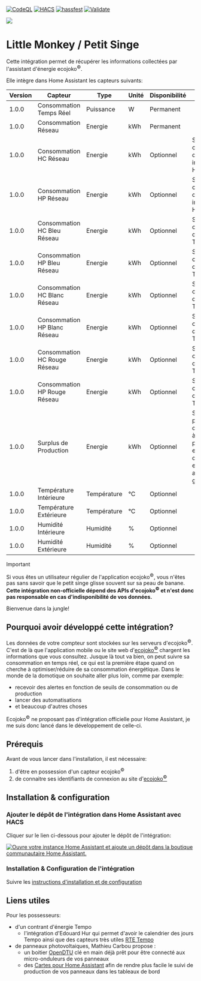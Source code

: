 [![CodeQL](https://github.com/jmcruvellier/little_monkey/actions/workflows/github-code-scanning/codeql/badge.svg)](https://github.com/jmcruvellier/little_monkey/actions/workflows/github-code-scanning/codeql)
[![HACS](https://github.com/jmcruvellier/little_monkey/actions/workflows/hacs.yaml/badge.svg)](https://github.com/jmcruvellier/little_monkey/actions/workflows/hacs.yaml)
[![hassfest](https://github.com/jmcruvellier/little_monkey/actions/workflows/hassfest.yaml/badge.svg)](https://github.com/jmcruvellier/little_monkey/actions/workflows/hassfest.yaml)
[![Validate](https://github.com/jmcruvellier/little_monkey/actions/workflows/validate.yml/badge.svg)](https://github.com/jmcruvellier/little_monkey/actions/workflows/validate.yml)

![](/custom_components/little_monkey/res/logo_small.png)
# Little Monkey / Petit Singe

Cette intégration permet de récupérer les informations collectées par l'assistant d'énergie ecojoko<sup>©️</sup>.

Elle intègre dans Home Assistant les capteurs suivants:

| Version | Capteur | Type | Unité | Disponibilité | Commentaire |
| ------- | ------- | ---- | ----- | ------------- | ----------- |
| 1.0.0 | Consommation Temps Réel | Puissance | W | Permanent | |
| 1.0.0 | Consommation Réseau | Energie | kWh | Permanent | |
| 1.0.0 | Consommation HC Réseau | Energie | kWh | Optionnel | Si vous avez un contrat d'énergie incluant les HC/HP |
| 1.0.0 | Consommation HP Réseau | Energie | kWh | Optionnel | Si vous avez un contrat d'énergie incluant les HC/HP |
| 1.0.0 | Consommation HC Bleu Réseau | Energie | kWh | Optionnel | Si vous avez un contrat d'énergie Tempo |
| 1.0.0 | Consommation HP Bleu Réseau | Energie | kWh | Optionnel | Si vous avez un contrat d'énergie Tempo |
| 1.0.0 | Consommation HC Blanc Réseau | Energie | kWh | Optionnel | Si vous avez un contrat d'énergie Tempo |
| 1.0.0 | Consommation HP Blanc Réseau | Energie | kWh | Optionnel | Si vous avez un contrat d'énergie Tempo |
| 1.0.0 | Consommation HC Rouge Réseau | Energie | kWh | Optionnel | Si vous avez un contrat d'énergie Tempo |
| 1.0.0 | Consommation HP Rouge Réseau | Energie | kWh | Optionnel | Si vous avez un contrat d'énergie Tempo |
| 1.0.0 | Surplus de Production | Energie | kWh | Optionnel | Si vous êtes producteur d'énergie grâce à des panneaux photovoltaïques et possesseur d'un capteur ecojoko ancienne génération |
| 1.0.0 | Température Intérieure | Température | °C | Optionnel | |
| 1.0.0 | Température Extérieure | Température | °C | Optionnel | |
| 1.0.0 | Humidité Intérieure | Humidité | % | Optionnel | |
| 1.0.0 | Humidité Extérieure | Humidité | % | Optionnel | |

> [!IMPORTANT]
> Si vous êtes un utilisateur régulier de l'application ecojoko<sup>©️</sup>, vous n'êtes pas sans savoir que le petit singe glisse souvent sur sa peau de banane. **Cette __intégration non-officielle__ dépend des APIs d'ecojoko<sup>©️</sup> et n'est donc pas responsable en cas d'indisponibilité de vos données.**

Bienvenue dans la jungle!

## Pourquoi avoir développé cette intégration?

Les données de votre compteur sont stockées sur les serveurs d'ecojoko<sup>©️</sup>. C'est de là que l'application mobile ou le site web d'[ecojoko<sup>©️</sup>](https://service.ecojoko.com/) chargent les informations que vous consultez.
Jusque là tout va bien, on peut suivre sa consommation en temps réel, ce qui est la première étape quand on cherche à optimiser/réduire de sa consommation énergétique.
Dans le monde de la domotique on souhaite aller plus loin, comme par exemple:

* recevoir des alertes en fonction de seuils de consommation ou de production
* lancer des automatisations
* et beaucoup d'autres choses

Ecojoko<sup>©️</sup> ne proposant pas d'intégration officielle pour Home Assistant, je me suis donc lancé dans le développement de celle-ci.

## Prérequis

Avant de vous lancer dans l'installation, il est nécessaire:

1. d'être en possession d'un capteur ecojoko<sup>©️</sup>
1. de connaitre ses identifiants de connexion au site d'[ecojoko<sup>©️</sup>](https://service.ecojoko.com/)

## Installation & configuration

### Ajouter le dépôt de l'intégration dans Home Assistant avec HACS

Cliquer sur le lien ci-dessous pour ajouter le dépôt de l'intégration:

[![Ouvre votre instance Home Assistant et ajoute un dépôt dans la boutique communautaire Home Assistant.](https://my.home-assistant.io/badges/hacs_repository.svg)](https://my.home-assistant.io/redirect/hacs_repository/?owner=jmcruvellier&repository=little_monkey&category=integration)

### Installation & Configuration de l'intégration

Suivre les [instructions d'installation et de configuration](https://github.com/jmcruvellier/little_monkey/blob/main/CONFIGURATION.md)

## Liens utiles
Pour les possesseurs:
* d'un contrant d'énergie Tempo
  - l'intégration d'Edouard Hur qui permet d'avoir le calendrier des jours Tempo ainsi que des capteurs très utiles [RTE Tempo](https://github.com/hekmon/rtetempo)
* de panneaux photovoltaiques, Mathieu Carbou propose :
  - un boitier [OpenDTU](https://docs.google.com/document/u/0/d/e/2PACX-1vRaGy2E91kmr014nAi-rfvNxdpZqR6lFIXln1kMKg_T6_YWh72ZNLnwXHxUjQQexczNPZR3GftG7w-r/pub?pli=1) clé en main déjà prêt pour être connecté aux micro-onduleurs de vos panneaux
  - des [Cartes pour Home Assistant](https://gist.github.com/mathieucarbou/70539ced8f330be6205a91897ea1c639#opendtu--home-assistant) afin de rendre plus facile le suivi de production de vos panneaux dans les tableaux de bord
